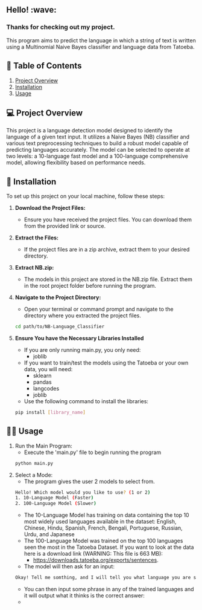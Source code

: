 <h2>Hello! :wave:</h2>
<h3>Thanks for checking out my project. </h3>

This program aims to predict the language in which a string of text is written using a Multinomial Naive Bayes classifier and language data from Tatoeba. 

## :book: Table of Contents
1. [Project Overview](#computer-project-overview)
2. [Installation](#wrench-installation)
3. [Usage](#man_technologist-usage)

## :computer: Project Overview

This project is a language detection model designed to identify the language of a given text input. It utilizes a Naive Bayes (NB) classifier and various text preprocessing techniques to build a robust model capable of predicting languages accurately. The model can be selected to operate at two levels: a 10-language fast model and a 100-language comprehensive model, allowing flexibility based on performance needs.

## :wrench: Installation

To set up this project on your local machine, follow these steps:

1. <b>Download the Project Files:</b>
   - Ensure you have received the project files. You can download them from the provided link or source.

2. <b>Extract the Files:</b>
   - If the project files are in a zip archive, extract them to your desired directory.

3. <b>Extract NB.zip:</b>
   - The models in this project are stored in the NB.zip file. Extract them in the root project folder before running the program. 

3. <b>Navigate to the Project Directory:</b>
   - Open your terminal or command prompt and navigate to the directory where you extracted the project files.
   ```bash
   cd path/to/NB-Language_Classifier
4. <b>Ensure You have the Necessary Libraries Installed</b>
   - If you are only running main.py, you only need:
      - joblib
   - If you want to train/test the models using the Tatoeba or your own data, you will need:
      - sklearn
      - pandas
      - langcodes
      - joblib
   - Use the following command to install the libraries:
   ```bash
   pip install [library_name]

## :man_technologist: Usage
1. Run the Main Program:
   - Execute the 'main.py' file to begin running the program
   ```bash
   python main.py
2. Select a Mode:
   - The program gives the user 2 models to select from.
   ```bash
   Hello! Which model would you like to use? (1 or 2)
   1. 10-Language Model (Faster)
   2. 100-Language Model (Slower)
   ```
   - The 10-Language Model has training on data containing the top 10 most widely used languages available in the dataset: English, Chinese, Hindu, Spanish, French, Bengali, Portuguese, Russian, Urdu, and Japanese
   - The 100-Language Model was trained on the top 100 languages seen the most in the Tatoeba Dataset. If you want to look at the data here is a download link (WARNING: This file is 663 MB):
      - https://downloads.tatoeba.org/exports/sentences.
   - The model will then ask for an input:
   ```bash
   Okay! Tell me somthing, and I will tell you what language you are speaking! :)
   ```
   - You can then input some phrase in any of the trained languages and it will output what it thinks is the correct answer:
   - 
</div>
